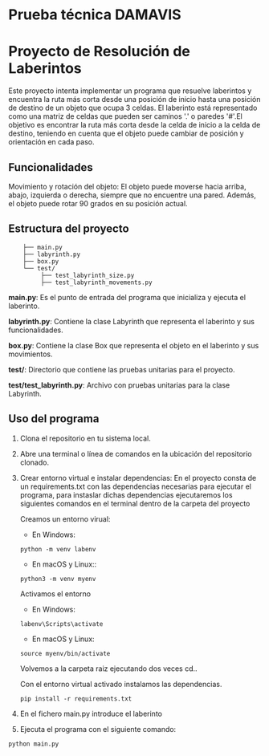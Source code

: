 # Prueba técnica DAMAVIS
# Proyecto de Resolución de Laberintos

Este proyecto intenta implementar un programa que resuelve laberintos y encuentra la ruta más corta desde una posición de inicio hasta una posición de destino de un objeto que ocupa 3 celdas. El laberinto está representado como una matriz de celdas que pueden ser caminos '.' o paredes '#'.El objetivo es encontrar la ruta más corta desde la celda de inicio a la celda de destino, teniendo en cuenta que el objeto puede cambiar de posición y orientación en cada paso.

## Funcionalidades

Movimiento y rotación del objeto: El objeto puede moverse hacia arriba, abajo, izquierda o derecha, siempre que no encuentre una pared. Además, el objeto puede rotar 90 grados en su posición actual.

## Estructura del proyecto

```laberinto/
    ├── main.py
    ├── labyrinth.py
    ├── box.py
    └── test/
         ├── test_labyrinth_size.py
         ├── test_labyrinth_movements.py
```

**main.py**: Es el punto de entrada del programa que inicializa y ejecuta el laberinto.

**labyrinth.py**: Contiene la clase Labyrinth que representa el laberinto y sus funcionalidades.

**box.py**: Contiene la clase Box que representa el objeto en el laberinto y sus movimientos.

**test/**: Directorio que contiene las pruebas unitarias para el proyecto.

**test/test_labyrinth.py**: Archivo con pruebas unitarias para la clase Labyrinth.

## Uso del programa

1. Clona el repositorio en tu sistema local.
2. Abre una terminal o línea de comandos en la ubicación del repositorio clonado.
3. Crear entorno virtual e instalar dependencias: 
    En el proyecto consta  de un requirements.txt con las dependencias necesarias para ejecutar el programa, para instaslar dichas dependencias ejecutaremos los siguientes comandos en el terminal dentro de la carpeta del proyecto

    Creamos un entorno virual:
    * En Windows:

    ```python -m venv labenv```

    * En macOS y Linux::

    ```python3 -m venv myenv```

    Activamos el entorno 
    * En Windows:

    ```labenv\Scripts\activate```

    * En macOS y Linux:

    ```source myenv/bin/activate```

    Volvemos a la carpeta raiz ejecutando dos veces cd..

    Con el entorno virtual activado instalamos las dependencias.

    ```pip install -r requirements.txt```
       

4. En el fichero main.py introduce el laberinto
5. Ejecuta el programa con el siguiente comando:

```python main.py```



